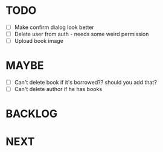 # TODO

-   [ ] Make confirm dialog look better
-   [ ] Delete user from auth - needs some weird permission
-   [ ] Upload book image

# MAYBE

-   [ ] Can't delete book if it's borrowed?? should you add that?
-   [ ] Can't delete author if he has books

# BACKLOG

# NEXT
